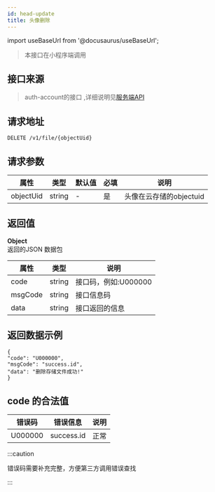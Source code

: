 ```yaml
---
id: head-update
title: 头像删除
---
```


import useBaseUrl from '@docusaurus/useBaseUrl';

> 本接口在小程序端调用

## 接口来源

>auth-account的接口 ,详细说明见[服务端API](/specification.md)


## 请求地址
``` 
DELETE /v1/file/{objectUid}
```
## 请求参数

|属性|类型|默认值|必填|说明|
|----|----|----|-----|----|
|objectUid|string |-|是|头像在云存储的objectuid|
 

## 返回值
<b>Object</b>  
返回的JSON 数据包

|属性|类型|说明|
|----|----|----|
|code|string|接口码，例如:U000000|
|msgCode|string|接口信息码|
|data|string|接口返回的信息|


## 返回数据示例
```
{
"code": "U000000",
"msgCode": "success.id",
"data": "删除存储文件成功!"
}
```
## code 的合法值
|错误码|错误信息|说明|
|----|----|----|
|U000000|success.id|正常|


:::caution

错误码需要补充完整，方便第三方调用错误查找

:::

